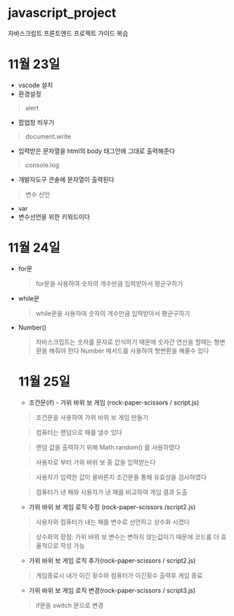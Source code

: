 # javascript_project
자바스크립트 프론트엔드 프로젝트 가이드 복습

# 11월 23일
+ vscode 설치
+ 환경설정

> alert
+ 팝업창 띄우기

> document.write
+ 입력받은 문자열을 html의 body 태그안에 그대로 출력해준다
  
> console.log
+ 개발자도구 콘솔에 문자열이 출력된다

> 변수 선언
+ var
+ 변수선언을 위한 키워드이다


# 11월 24일
+ for문
  > for문을 사용하여 숫자의 개수만큼 입력받아서 평균구하기
+ while문
    > while문을 사용하여 숫자의 개수만큼 입력받아서 평균구하기

+ Number()
  > 자바스크립트는 숫자를 문자로 인식하기 때문에
  > 숫자간 연산을 할때는 형변환을 해줘야 한다
  > Number 메서드를 사용하여 형변환을 해줄수 있다

  # 11월 25일
  + 조건문(if) - 가위 바위 보 게임 (rock-paper-scissors / script.js)
  > 조건문을 사용하여 가위 바위 보 게임 만들기
  
  > 컴퓨터는 랜덤으로 패를 낼수 있다
  
  > 랜덤 값을 출력하기 위해 Math.random() 를 사용하였다
  
  > 사용자로 부터 가위 바위 보 중 값을 입력받는다
  
  > 사용자가 입력한 값이 올바른지 조건문을 통해 유효성을 검사하였다
  
  > 컴퓨터가 낸 패와 사용자가 낸 패를 비교하여 게임 결과 도출

  + 가위 바위 보 게임 로직 수정 (rock-paper-scissors /script2.js)
  > 사용자와 컴퓨터가 내는 패를 변수로 선언하고 상수화 시켰다

  > 상수화의 장점: 가위 바위 보 변수는 변하지 않는값이기 때문에 코드를 더 효율적으로 작성 가능

  + 가위 바위 보 게임 로직 추가(rock-paper-scissors / script2.js)
  > 게임종료시 내가 이긴 횟수와 컴퓨터가 이긴횟수 출력후 게임 종료

  + 가위 바위 보 게임 로직 변경(rock-paper-scissors / script3.js)
  > if문을 switch 문으로 변경
